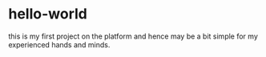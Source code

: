 # hello-world
this is my first project on the platform and hence may be a bit simple for my experienced hands and minds.

